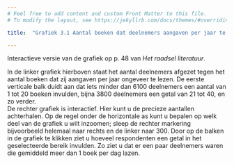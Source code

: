 ```yaml
---
# Feel free to add content and custom Front Matter to this file.
# To modify the layout, see https://jekyllrb.com/docs/themes/#overriding-theme-defaults

title:  "Grafiek 3.1 Aantal boeken dat deelnemers aangaven per jaar te lezen"

---
```



Interactieve versie van de grafiek op p. 48 van *Het raadsel literatuur*.

<script src="https://d3js.org/d3.v6.min.js" defer></script>
<script src="https://d3js.org/d3-scale.v3.min.js" defer></script>
<script src="https://unpkg.com/d3-simple-slider"></script>
<script src="js/companion_utils_locale-nl.js" defer></script>
<script src="js/companion_utils_colors.js" defer></script>
<script src="js/companion_utils_svg2png.js" defer></script>
<script src="js/companion_abstraction_histogram.js" defer></script>

<script src="js/companion_chart_3-1_books-per-year.js" defer></script>
<script src="js/companion_chart_3-1_books-per-year_excerpt.js" defer></script>

<div class="chart_float" id="chart_3-1_books-per-year"></div>
<div class="chart_float" id="chart_3-1_books-per-year_excerpt">
  <div class="plot"></div>
  <div class="slider"></div>
</div>


<p id="value"></p>

In de linker grafiek hierboven staat het aantal deelnemers afgezet tegen het aantal boeken dat zij aangaven per jaar ongeveer te lezen. De eerste verticale balk duidt aan dat iets minder dan 6100 deelnemers een aantal van 1 tot 20 boeken invulden, bijna 3800 deelnemers een getal van 21 tot 40, en zo verder. <br> De rechter grafiek is interactief. Hier kunt u de precieze aantallen achterhalen. Op de regel onder de horizontale as kunt u bepalen op welk deel van de grafiek u wilt inzoomen; sleep de rechter markering bijvoorbeeld helemaal naar rechts en de linker naar 300. Door op de balken in de grafiek te klikken ziet u hoeveel respondenten een getal in het geselecteerde bereik invulden. Zo ziet u dat er een paar deelnemers waren die gemiddeld meer dan 1 boek per dag lazen.

<!-- **Hoe zijn de metingen te repliceren?**
VOORBEELDQUERY HIER! -->
